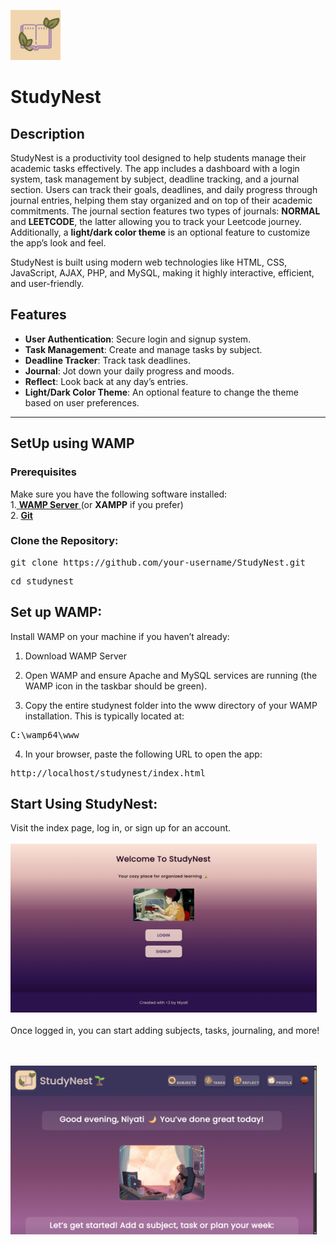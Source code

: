<img src="pictures/icon_v2.jpeg" height="80px" width="80px"><h1>StudyNest</h1>

## Description
StudyNest is a productivity tool designed to help students manage their academic tasks effectively. The app includes a dashboard with a login system, task management by subject, deadline tracking, and a journal section. Users can track their goals, deadlines, and daily progress through journal entries, helping them stay organized and on top of their academic commitments. The journal section features two types of journals: **NORMAL** and **LEETCODE**, the latter allowing you to track your Leetcode journey. Additionally, a **light/dark color theme** is an optional feature to customize the app’s look and feel.

StudyNest is built using modern web technologies like HTML, CSS, JavaScript, AJAX, PHP, and MySQL, making it highly interactive, efficient, and user-friendly.

## Features
- **User Authentication**: Secure login and signup system.
- **Task Management**: Create and manage tasks by subject.
- **Deadline Tracker**: Track task deadlines.
- **Journal**: Jot down your daily progress and moods.
- **Reflect**: Look back at any day’s entries.
- **Light/Dark Color Theme**: An optional feature to change the theme based on user preferences.

---

## SetUp using WAMP

### Prerequisites
Make sure you have the following software installed:<br>
1.<a href="https://www.wampserver.com/en/download-wampserver-64bits/"> **WAMP Server** </a>(or **XAMPP** if you prefer)<br>
2. <a href="https://git-scm.com/downloads">**Git**</a>

### Clone the Repository:
<pre>
git clone https://github.com/your-username/StudyNest.git</pre>
<pre>cd studynest</pre>


<h2>Set up WAMP:</h2>

Install WAMP on your machine if you haven’t already:

1. Download WAMP Server

2. Open WAMP and ensure Apache and MySQL services are running (the WAMP icon in the taskbar should be green).

3. Copy the entire studynest folder into the www directory of your WAMP installation. This is typically located at:
<pre>C:\wamp64\www</pre>

4. In your browser, paste the following URL to open the app:
<pre>http://localhost/studynest/index.html</pre>

<h2>Start Using StudyNest:</h2>
<p>Visit the index page, log in, or sign up for an account.<br><br>
<img src="pictures/Login Page.png" height="270px" width="490px"><br><br>
Once logged in, you can start adding subjects, tasks, journaling, and more!</p><br><br>
<img src="pictures/Screenshot (17).png"height="270px" width="490px"><br>

